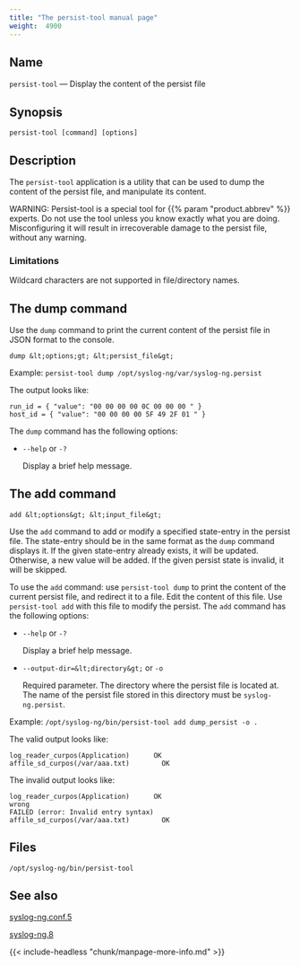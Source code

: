```yaml
---
title: "The persist-tool manual page"
weight:  4900
---
```

<!-- DISCLAIMER: This file is based on the syslog-ng Open Source Edition documentation https://github.com/balabit/syslog-ng-ose-guides/commit/2f4a52ee61d1ea9ad27cb4f3168b95408fddfdf2 and is used under the terms of The syslog-ng Open Source Edition Documentation License. The file has been modified by Axoflow. -->

<span id="persist-tool.1"></span>

## Name

`persist-tool` — Display the content of the persist file

## Synopsis

`persist-tool [command] [options]`

## Description

The `persist-tool` application is a utility that can be used to dump the content of the persist file, and manipulate its content.

WARNING: Persist-tool is a special tool for {{% param "product.abbrev" %}} experts. Do not use the tool unless you know exactly what you are doing. Misconfiguring it will result in irrecoverable damage to the persist file, without any warning.

### Limitations

Wildcard characters are not supported in file/directory names.

## The dump command

Use the `dump` command to print the current content of the persist file in JSON format to the console.

`dump &lt;options;gt; &lt;persist_file&gt;`

Example: `persist-tool dump /opt/syslog-ng/var/syslog-ng.persist`

The output looks like:

```
run_id = { "value": "00 00 00 00 0C 00 00 00 " }
host_id = { "value": "00 00 00 00 5F 49 2F 01 " }
```

The `dump` command has the following options:

- `--help` or `-?`

    Display a brief help message.

## The add command

`add &lt;options&gt; &lt;input_file&gt;`

Use the `add` command to add or modify a specified state-entry in the persist file. The state-entry should be in the same format as the `dump` command displays it. If the given state-entry already exists, it will be updated. Otherwise, a new value will be added. If the given persist state is invalid, it will be skipped.

To use the `add` command: use `persist-tool dump` to print the content of the current persist file, and redirect it to a file. Edit the content of this file. Use `persist-tool add` with this file to modify the persist. The `add` command has the following options:

- `--help` or `-?`

    Display a brief help message.

- `--output-dir=&lt;directory&gt;` or `-o`

    Required parameter. The directory where the persist file is located at. The name of the persist file stored in this directory must be `syslog-ng.persist`.

Example: `/opt/syslog-ng/bin/persist-tool add dump_persist -o .`

The valid output looks like:

```
log_reader_curpos(Application)      OK
affile_sd_curpos(/var/aaa.txt)        OK
```

The invalid output looks like:

```
log_reader_curpos(Application)      OK
wrong
FAILED (error: Invalid entry syntax)
affile_sd_curpos(/var/aaa.txt)        OK
```

## Files

`/opt/syslog-ng/bin/persist-tool`

## See also

[syslog-ng.conf.5](https://axoflow.com/docs/axosyslog-core/app-man-syslog-ng/syslog-ng.conf.5/)

[syslog-ng.8](https://axoflow.com/docs/axosyslog-core/app-man-syslog-ng/syslog-ng.8/)

{{< include-headless "chunk/manpage-more-info.md" >}}

